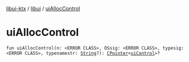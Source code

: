 [libui-ktx](../index.md) / [libui](index.md) / [uiAllocControl](./ui-alloc-control.md)

# uiAllocControl

`fun uiAllocControl(n: <ERROR CLASS>, OSsig: <ERROR CLASS>, typesig: <ERROR CLASS>, typenamestr: `[`String`](https://kotlinlang.org/api/latest/jvm/stdlib/kotlin/-string/index.html)`?): `[`CPointer`](../kotlinx.cinterop/-c-pointer/index.md)`<`[`uiControl`](ui-control/index.md)`>?`